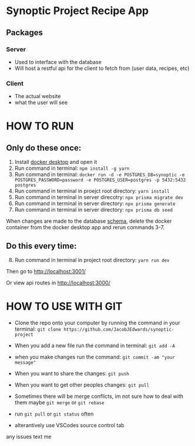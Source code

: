 # Synoptic Project Recipe App

## Packages

### Server

- Used to interface with the database
- Will host a restful api for the client to fetch from (user data, recipes, etc)

### Client

- The actual website
- what the user will see

# HOW TO RUN

## Only do these once:

1. Install [docker desktop](https://www.docker.com/products/docker-desktop/) and open it
2. Run command in terminal: `npm install -g yarn`
3. Run command in terminal: `docker run -d -e POSTGRES_DB=synoptic -e POSTGRES_PASSWORD=password -e POSTGRES_USER=postgres -p 5432:5432 postgres`
4. Run command in terminal in proejct root directory: `yarn install`
5. Run command in terminal in server direcotry: `npx prisma migrate dev`
6. Run command in terminal in server directory: `npx prisma generate`
7. Run command in terminal in server directory: `npx prisma db seed`

When changes are made to the database [schema](packages/server/prisma/schema.prisma), delete the docker container from the docker desktop app and rerun commands 3-7.

## Do this every time:

8. Run command in terminal in project root directory: `yarn run dev`

Then go to [http://localhost:3001/](http://localhost:3001/)

Or view api routes in [http://localhost:3000/](http://localhost:3000/)

# HOW TO USE WITH GIT

- Clone the repo onto your computer by running the command in your terminal: `git clone https://github.com/JacobJEdwards/synoptic-project`

- When you add a new file run the command in terminal: `git add -A`

- when you make changes run the command: `git commit -am "your message"`

- When you want to share the changes: `git push`

- When you want to get other peoples changes: `git pull`

- Sometimes there will be merge conflicts, im not sure how to deal with them maybe `git merge` or `git rebase`

- run `git pull` or `git status` often

- alterantively use VSCodes source control tab

any issues text me
